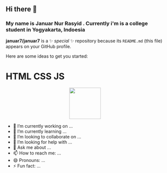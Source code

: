 ## Hi there 👋
### My name is Januar Nur Rasyid . Currently i'm is a college student in  Yogyakarta, Indoesia

<!-- ### Social Media -->


**januar7/januar7** is a ✨ _special_ ✨ repository because its `README.md` (this file) appears on your GitHub profile.

Here are some ideas to get you started:
<h1 id="welcome">HTML CSS JS</h1>

<div id="header" align="center">
  <img src="https://media.giphy.com/media/M9gbBd9nbDrOTu1Mqx/giphy.gif" width="100"/>
</div>

- 🔭 I’m currently working on ...
- 🌱 I’m currently learning ...
- 👯 I’m looking to collaborate on ...
- 🤔 I’m looking for help with ...
- 💬 Ask me about ...
- 📫 How to reach me: ...
- 😄 Pronouns: ...
- ⚡ Fun fact: ...
